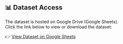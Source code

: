 ## 📊 Dataset Access

The dataset is hosted on Google Drive (Google Sheets).  
Click the link below to view or download the dataset:

👉 [View Dataset on Google Sheets](https://docs.google.com/spreadsheets/d/1hJEb7aMjrD-EfAoN9jdhwBK2m9o0U-mh/view?usp=sharing)

